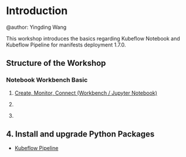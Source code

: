 # Introduction
@author: Yingding Wang

This workshop introduces the basics regarding Kubeflow Notebook and Kubeflow Pipeline for manifests deployment 1.7.0.

## Structure of the Workshop

### Notebook Workbench Basic 
1. [Create, Monitor, Connect (Workbench / Jupyter Notebook)](./KubflowNotebook.md)
2. []()

4. 
## 4. Install and upgrade Python Packages

* [Kubeflow Pipeline](./KubeflowPipeline.md)
